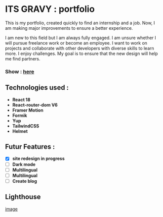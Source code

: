 # ITS GRAVY : portfolio

This is my portfolio, created quickly to find an internship and a job. Now, I am making major improvements to ensure a better experience.

I am new to this field but I am always fully engaged. I am unsure whether I will pursue freelance work or become an employee. I want to work on projects and collaborate with other developers with diverse skills to learn more. I enjoy challenges. My goal is to ensure that the new design will help me find partners.

### Show : [here](https://itsgravy.dev/)

## Technologies used :

- **React 18**
- **React-router-dom V6**
- **Framer Motion**
- **Formik**
- **Yup**
- **TailwindCSS**
- **Helmet**

## Futur Features :

- [x] **site redesign in progress**
- [ ] **Dark mode**
- [ ] **Multilingual**
- [ ] **Multilingual**
- [ ] **Create blog**

## Lighthouse

[image](./public/lighthouse.png)
